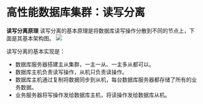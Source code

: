# 高性能数据库集群：读写分离

**读写分离原理**
读写分离的基本原理是将数据库读写操作分散到不同的节点上，下面是其基本架构图。
![](https://static001.geekbang.org/resource/image/36/07/362d22168bf344687ec0c206aa115807.jpg?wh=2744*1943)

读写分离的基本实现是：
- 数据库服务器搭建主从集群，一主一从、一主多从都可以。
- 数据库主机负责读写操作，从机只负责读操作。
- 数据库主机通过复制将数据同步到从机，每台数据库服务器都存储了所有的业务数据。
- 业务服务器将写操作发给数据库主机，将读操作发给数据库从机。